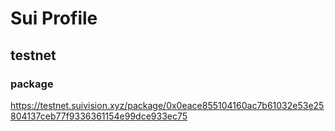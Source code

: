 # Sui Profile

## testnet

### package
https://testnet.suivision.xyz/package/0x0eace855104160ac7b61032e53e25804137ceb77f9336361154e99dce933ec75